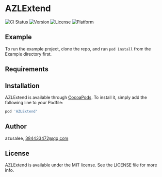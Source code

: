# AZLExtend

[![CI Status](https://img.shields.io/travis/azusalee/AZLExtend.svg?style=flat)](https://travis-ci.org/azusalee/AZLExtend)
[![Version](https://img.shields.io/cocoapods/v/AZLExtend.svg?style=flat)](https://cocoapods.org/pods/AZLExtend)
[![License](https://img.shields.io/cocoapods/l/AZLExtend.svg?style=flat)](https://cocoapods.org/pods/AZLExtend)
[![Platform](https://img.shields.io/cocoapods/p/AZLExtend.svg?style=flat)](https://cocoapods.org/pods/AZLExtend)

## Example

To run the example project, clone the repo, and run `pod install` from the Example directory first.

## Requirements

## Installation

AZLExtend is available through [CocoaPods](https://cocoapods.org). To install
it, simply add the following line to your Podfile:

```ruby
pod 'AZLExtend'
```

## Author

azusalee, 384433472@qq.com

## License

AZLExtend is available under the MIT license. See the LICENSE file for more info.
